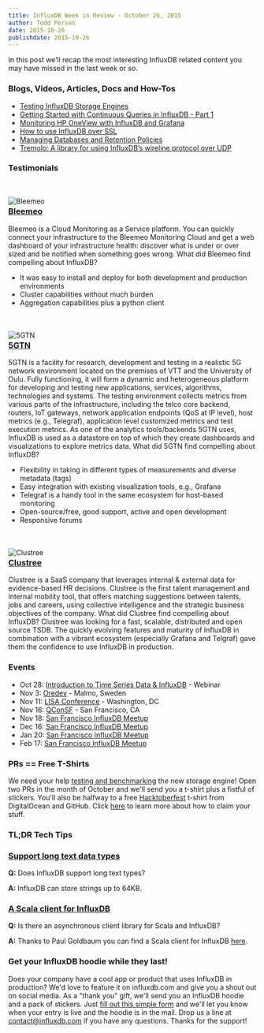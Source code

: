 ```yaml
---
title: InfluxDB Week in Review - October 26, 2015
author: Todd Persen
date: 2015-10-26
publishdate: 2015-10-26
---
```


In this post we’ll recap the most interesting InfluxDB related content you may have missed in the last week or so.

### Blogs, Videos, Articles, Docs and How-Tos

* [Testing InfluxDB Storage Engines](https://influxdb.com/blog/2015/10/20/testing_tsm.html)
* [Getting Started with Continuous Queries in InfluxDB - Part 1](https://influxdb.com/blog/2015/10/21/continuous_queries_part_1.html)
* [Monitoring HP OneView with InfluxDB and Grafana](http://thebsdbox.co.uk/?p=653)
* [How to use InfluxDB over SSL](http://ibroketheinternet.co.uk/blog/2015/10/21/influxdb-over-ssl/)
* [Managing Databases and Retention Policies](https://influxdb.com/docs/v0.9/query_language/database_management.html)
* [Tremolo: A library for using InfluxDB’s wireline protocol over UDP](http://tpitale.com/activesupport-notifications-to-influxdb-with-tremolo.html)

### Testimonials

![Bleemeo](/img/blog/bleemeo_logo.png)

### [Bleemeo](https://bleemeo.com/)

Bleemeo is a Cloud Monitoring as a Service platform. You can quickly connect your infrastructure to the Bleemeo Monitoring Cloud and get a web dashboard of your infrastructure health: discover what is under or over sized and be notified when something goes wrong. What did Bleemeo find compelling about InfluxDB?

* It was easy to install and deploy for both development and production environments
* Cluster capabilities without much burden
* Aggregation capabilities plus a python client


![5GTN](/img/blog/5gtn_logo.png)

### [5GTN](http://5gtn.fi/)

5GTN is a facility for research, development and testing in a realistic 5G network environment located on the premises of VTT and the University of Oulu. Fully functioning, it will form a dynamic and heterogeneous platform for developing and testing new applications, services, algorithms, technologies and systems. The testing environment collects metrics from various parts of the infrastructure, including the telco core backend, routers, IoT gateways, network application endpoints (QoS at IP level), host metrics (e.g., Telegraf), application level customized metrics and test execution metrics. As one of the analytics tools/backends 5GTN uses, InfluxDB is used as a datastore on top of which they create dashboards and visualizations to explore metrics data. What did 5GTN find compelling about InfluxDB? 

* Flexibility in taking in different types of measurements and diverse metadata (tags)
* Easy integration with existing visualization tools, e.g., Grafana
* Telegraf is a handy tool in the same ecosystem for host-based monitoring
* Open-source/free, good support, active and open development
* Responsive forums


![Clustree](/img/blog/clustree_logo.png)

### [Clustree](https://www.clustree.com/)

Clustree is a SaaS company that leverages internal & external data for evidence-based HR decisions. Clustree is the first talent management and internal mobility tool, that offers matching suggestions between talents, jobs and careers, using collective intelligence and the strategic business objectives of the company. What did Clustree find compelling about InfluxDB? Clustree was looking for a fast, scalable, distributed and open source TSDB. The quickly evolving features and maturity of InfluxDB in combination with a vibrant ecosystem (especially Grafana and Telgraf) gave them the confidence to use InfluxDB in production.

### Events

* Oct 28: [Introduction to Time Series Data & InfluxDB](http://marketing.influxdb.com/acton/form/16929/0006:d-0002/0/index.htm) - Webinar
* Nov 3: [Oredev](http://oredev.org/) - Malmo, Sweden
* Nov 11: [LISA Conference](https://www.usenix.org/conference/lisa15/conference-program/presentation/norton) - Washington, DC
* Nov 16: [QConSF](https://qconsf.com/) - San Francisco, CA
* Nov 18: [San Francisco InfluxDB Meetup](http://www.meetup.com/San-Francisco-InfluxDB-Meetup/events/225732800/)
* Dec 16: [San Francisco InfluxDB Meetup](http://www.meetup.com/San-Francisco-InfluxDB-Meetup/events/225733155/)
* Jan 20: [San Francisco InfluxDB Meetup](http://www.meetup.com/San-Francisco-InfluxDB-Meetup/events/225733589/)
* Feb 17: [San Francisco InfluxDB Meetup](http://www.meetup.com/San-Francisco-InfluxDB-Meetup/events/225733782/)

### PRs == Free T-Shirts

We need your help [testing and benchmarking](https://influxdb.com/docs/v0.9/introduction/tsm_installation.html) the new storage engine! Open two PRs in the month of October and we'll send you a t-shirt plus a fistful of stickers. You'll also be halfway to a free [Hacktoberfest](https://hacktoberfest.digitalocean.com/) t-shirt from DigitalOcean and GitHub. Click [here](https://influxdb.com/blog/2015/10/05/digitalocean_hacktoberfest.html) to learn more about how to claim your stuff.

### TL;DR Tech Tips

### [Support long text data types](https://groups.google.com/forum/#!topic/influxdb/nzMC5RGSxVA)

**Q:** Does InfluxDB support long text types?

**A:** InfluxDB can store strings up to 64KB.

### [A Scala client for InfluxDB](https://groups.google.com/forum/#!topic/influxdb/tbyskXFDoeM)

**Q:** Is there an asynchronous client library for Scala and InfluxDB?

**A:** Thanks to Paul Goldbaum you can find a Scala client for InfluxDB [here](https://github.com/paulgoldbaum/scala-influxdb-client).

### Get your InfluxDB hoodie while they last!

Does your company have a cool app or product that uses InfluxDB in production? We'd love to feature it on influxdb.com and give you a shout out on social media. As a "thank you" gift, we'll send you an InfluxDB hoodie and a pack of stickers. Just [fill out this simple form](https://influxdb.com/testimonials/) and we'll let you know when your entry is live and the hoodie is in the mail. Drop us a line at contact@influxdb.com if you have any questions. Thanks for the support!

<style type="text/css">
  img {
    display: block;
    margin-left: auto;
    margin-right: auto;
    margin-top: 3.5em;
    margin-bottom: -1.5em;
  }
</style>
